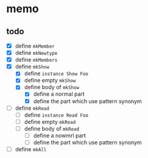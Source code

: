 memo
====

todo
----

* [x] define `mkMember`
* [x] define `mkNewtype`
* [x] define `mkMembers`
* [x] define `mkShow`
	+ [x] define `instance Show Foo`
	+ [x] define empty `mkShow`
	+ [x] define body of `mkShow`
		- [x] define a normal part
		- [x] define the part which use pattern synonym
* [ ] define `mkRead`
	+ [ ] define `instance Read Foo`
	+ [ ] define empty `mkRead`
	+ [ ] define body of `mkRead`
		- [ ] define a nowmrl part
		- [ ] define the part which use pattern synonym
* [ ] define `mkAll`

